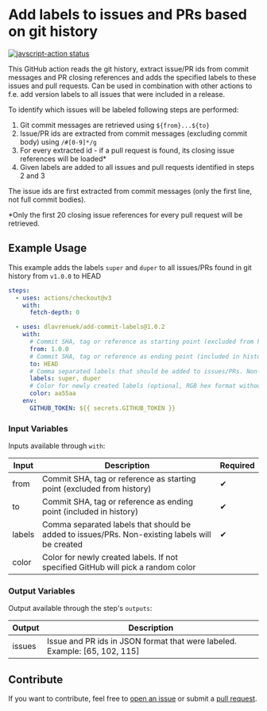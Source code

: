 # Add labels to issues and PRs based on git history

<a href="https://github.com/dlavrenuek/add-commit-labels/actions"><img alt="javscript-action status" src="https://github.com/dlavrenuek/add-commit-labels/actions/workflows/development.yaml/badge.svg"></a>

This GitHub action reads the git history, extract issue/PR ids from commit messages and PR closing references and adds
the specified labels to these issues and pull requests. Can be used in combination with other actions to f.e. add
version labels to all issues that were included in a release.

To identify which issues will be labeled following steps are performed:

1. Git commit messages are retrieved using `${from}...${to}`
2. Issue/PR ids are extracted from commit messages (excluding commit body) using `/#[0-9]*/g`
3. For every extracted id - if a pull request is found, its closing issue references will be loaded\*
4. Given labels are added to all issues and pull requests identified in steps 2 and 3

The issue ids are first extracted from commit messages (only the first line, not full commit bodies).

\*Only the first 20 closing issue references for every pull request will be retrieved.

## Example Usage

This example adds the labels `super` and `duper` to all issues/PRs found in git history from `v1.0.0` to HEAD

```yaml
steps:
  - uses: actions/checkout@v3
    with:
      fetch-depth: 0

  - uses: dlavrenuek/add-commit-labels@1.0.2
    with:
      # Commit SHA, tag or reference as starting point (excluded from history)
      from: 1.0.0
      # Commit SHA, tag or reference as ending point (included in history)
      to: HEAD
      # Comma separated labels that should be added to issues/PRs. Non-existing labels will be created
      labels: super, duper
      # Color for newly created labels (optional, RGB hex format without leading `#`)
      color: aa55aa
    env:
      GITHUB_TOKEN: ${{ secrets.GITHUB_TOKEN }}
```

### Input Variables

Inputs available through `with`:

| Input  | Description                                                                                    | Required |
| ------ | ---------------------------------------------------------------------------------------------- | -------- |
| from   | Commit SHA, tag or reference as starting point (excluded from history)                         | ✔       |
| to     | Commit SHA, tag or reference as ending point (included in history)                             | ✔       |
| labels | Comma separated labels that should be added to issues/PRs. Non-existing labels will be created | ✔       |
| color  | Color for newly created labels. If not specified GitHub will pick a random color               |          |

### Output Variables

Output available through the step's `outputs`:

| Output | Description                                                                |
| ------ | -------------------------------------------------------------------------- |
| issues | Issue and PR ids in JSON format that were labeled. Example: [65, 102, 115] |

## Contribute

If you want to contribute, feel free to [open an issue](https://github.com/dlavrenuek/add-commit-labels/issues) or
submit a [pull request](https://github.com/dlavrenuek/add-commit-labels/pulls).
